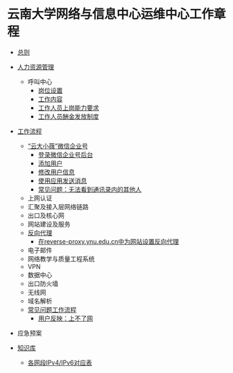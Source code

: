 # 云南大学网络与信息中心运维中心工作章程

- [总则](zongze.md)

- [人力资源管理](hr/README.md)
	- 呼叫中心
		- [岗位设置](hr/callcenter/gangweishezhi.md)
		- [工作内容](hr/callcenter/gong-zuo-nei-rong.md)
		- [工作人员上岗能力要求](hr/callcenter/nengliyaoqiu.md)
		- [工作人员酬金发放制度](hr/callcenter/chou-jin.md)

- [工作流程](gzlc/README.md)
	- [“云大小薇”微信企业号](gzlc/xiaowei/README.md)
		- [登录微信企业号后台](gzlc/xiaowei/login.md)
		- [添加用户](gzlc/xiaowei/add-user.md)
		- [修改用户信息](gzlc/xiaowei/modify-user-info.md)
		- [使用应用发送消息](glzc/xiaowei/send-message.md)
		- [常见问题：无法看到通讯录内的其他人](gzlc/xiaowei/wufa-kandao-tongxunlu-qitaren.md)
	- 上网认证
	- 汇聚及接入层网络链路
	- 出口及核心网
	- 网站建设及服务
	- [反向代理](gzlc/reverse-proxy/README.md)
		- [在reverse-proxy.ynu.edu.cn中为网站设置反向代理](gzlc/reverse-proxy/create-conf.md)
	- 电子邮件
	- 网络教学与质量工程系统
	- VPN
	- 数据中心
	- 出口防火墙
	- 无线网
	- 域名解析
	- [常见问题工作流程](gzlc/faq/README.md)
		- [用户反映：上不了网](gzlc/faq/shang-bu-liao-wang.md)
- 应急预案

- [知识库](kb/README.md)
	- [各网段IPv4/IPv6对应表](kb/ipv4-v6.md)
